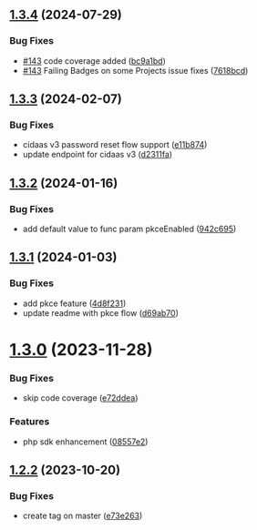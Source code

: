 ## [1.3.4](https://gitlab.widas.de/cidaas-public-devkits/cidaas-public-sdks/cidaas-sdk-php/compare/v1.3.3...v1.3.4) (2024-07-29)


### Bug Fixes

* [#143](https://gitlab.widas.de/cidaas-public-devkits/cidaas-public-sdks/cidaas-sdk-php/issues/143) code coverage added ([bc9a1bd](https://gitlab.widas.de/cidaas-public-devkits/cidaas-public-sdks/cidaas-sdk-php/commit/bc9a1bda48aead913cdf1d00725bb9fb491eb143))
* [#143](https://gitlab.widas.de/cidaas-public-devkits/cidaas-public-sdks/cidaas-sdk-php/issues/143) Failing Badges on some Projects issue fixes ([7618bcd](https://gitlab.widas.de/cidaas-public-devkits/cidaas-public-sdks/cidaas-sdk-php/commit/7618bcddd8a3eb7924cd61f045a9f52d830cf748))

## [1.3.3](https://gitlab.widas.de/cidaas-public-devkits/cidaas-public-sdks/cidaas-sdk-php/compare/v1.3.2...v1.3.3) (2024-02-07)


### Bug Fixes

* cidaas v3 password reset flow support ([e11b874](https://gitlab.widas.de/cidaas-public-devkits/cidaas-public-sdks/cidaas-sdk-php/commit/e11b8742e803c18a5dd7401c23ebf6eaceee76d2))
* update endpoint for cidaas v3 ([d2311fa](https://gitlab.widas.de/cidaas-public-devkits/cidaas-public-sdks/cidaas-sdk-php/commit/d2311fa48584e61773b5bd29901bb1085fab7e66))

## [1.3.2](https://gitlab.widas.de/cidaas-public-devkits/cidaas-public-sdks/cidaas-sdk-php/compare/v1.3.1...v1.3.2) (2024-01-16)


### Bug Fixes

* add default value to func param pkceEnabled ([942c695](https://gitlab.widas.de/cidaas-public-devkits/cidaas-public-sdks/cidaas-sdk-php/commit/942c6951be811e0bb29c0992c82d446d2170c87c))

## [1.3.1](https://gitlab.widas.de/cidaas-public-devkits/cidaas-public-sdks/cidaas-sdk-php/compare/v1.3.0...v1.3.1) (2024-01-03)


### Bug Fixes

* add pkce feature ([4d8f231](https://gitlab.widas.de/cidaas-public-devkits/cidaas-public-sdks/cidaas-sdk-php/commit/4d8f231848f8a1822fa82fda09b6f53361536f58))
* update readme with pkce flow ([d69ab70](https://gitlab.widas.de/cidaas-public-devkits/cidaas-public-sdks/cidaas-sdk-php/commit/d69ab70283c6e52e6b8fc2e3c5dedff3dc7d782f))

# [1.3.0](https://gitlab.widas.de/cidaas-public-devkits/cidaas-public-sdks/cidaas-sdk-php/compare/v1.2.2...v1.3.0) (2023-11-28)


### Bug Fixes

* skip code coverage ([e72ddea](https://gitlab.widas.de/cidaas-public-devkits/cidaas-public-sdks/cidaas-sdk-php/commit/e72ddea5e0be7c295cc62466dc38b49313efbe08))


### Features

* php sdk enhancement ([08557e2](https://gitlab.widas.de/cidaas-public-devkits/cidaas-public-sdks/cidaas-sdk-php/commit/08557e2236f67ca58fc9c5a908b2b6fe9c7f3718))

## [1.2.2](https://gitlab.widas.de/cidaas-public-devkits/cidaas-public-sdks/cidaas-sdk-php/compare/v1.2.1...v1.2.2) (2023-10-20)


### Bug Fixes

* create tag on master ([e73e263](https://gitlab.widas.de/cidaas-public-devkits/cidaas-public-sdks/cidaas-sdk-php/commit/e73e26330406d9ae84a72c6c29814e7446dd7a02))
